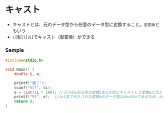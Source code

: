 # キャスト
- キャストとは、元のデータ型から任意のデータ型に変換すること。`型変換`ともいう
- `([型])[式]`でキャスト（型変換）ができる  

### Sample
```c
#include<stdio.h>

void main() {
	double i, e;

	printf("値？");
	scanf("%lf", &i);
	e = (int)(i * 100); //元々double型の変数iをint型にキャストして変数eに代入 
	printf("%f", e);  //int型で代入された変数eのデータ型はdoubleであるため、double型に勝手に型変換されている　※算術演算時の型変換を参照
	return 0;
}
```